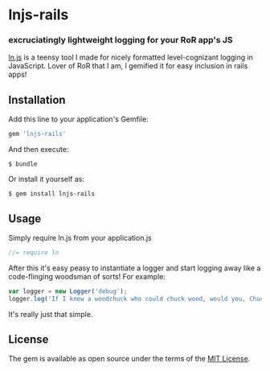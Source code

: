 # lnjs-rails 
### excruciatingly lightweight logging for your RoR app's JS

[ln.js](https://github.com/davidreghay/ln.js) is a teensy tool I made for nicely formatted level-cognizant logging in JavaScript.  Lover of RoR that I am, I gemified it for easy inclusion in rails apps!

## Installation

Add this line to your application's Gemfile:

```ruby
gem 'lnjs-rails'
```

And then execute:

    $ bundle

Or install it yourself as:

    $ gem install lnjs-rails

## Usage

Simply require ln.js from your application.js

```javascript
//= require ln
```

After this it's easy peasy to instantiate a logger and start logging away like a code-flinging woodsman of sorts!  For example:

```javascript
var logger = new Logger('debug');
logger.log('If I knew a woodchuck who could chuck wood, would you, Chuck, chuck me a smattering of wood?');
```

It's really just that simple.

## License

The gem is available as open source under the terms of the [MIT License](http://opensource.org/licenses/MIT).


